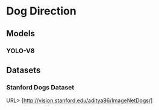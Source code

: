 # Dog Direction

## Models

### YOLO-V8

## Datasets

### Stanford Dogs Dataset

URL> [http://vision.stanford.edu/aditya86/ImageNetDogs/]
